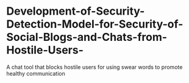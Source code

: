# Development-of-Security-Detection-Model-for-Security-of-Social-Blogs-and-Chats-from-Hostile-Users-
A chat tool that blocks hostile users for using swear words to promote healthy communication
